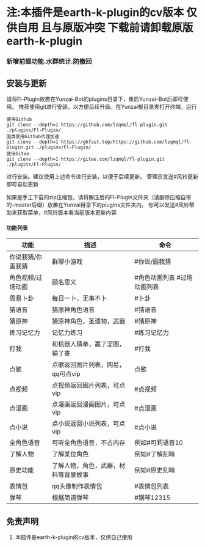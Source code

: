 # 注:本插件是earth-k-plugin的cv版本 仅供自用 且与原版冲突 下载前请卸载原版earth-k-plugin

### 新增前缀功能.水群统计.防撤回

## 安装与更新

请将Fl-Plugin放置在Yunzai-Bot的plugins目录下，重启Yunzai-Bot后即可使用。
推荐使用git进行安装，以方便后续升级。在Yunzai根目录夹打开终端，运行
```
使用Github
git clone --depth=1 https://github.com/lzqmql/fl-plugin.git ./plugins/Fl-Plugin/
国类使用Github代理加速
git clone --depth=1 https://ghfast.top/https://github.com/lzqmql/fl-plugin.git ./plugins/Fl-Plugin/
使用Gitee
git clone --depth=1 https://gitee.com/lzqmql/fl-plugin.git ./plugins/Fl-Plugin/
```
进行安装。建议使用上述命令进行安装，以便于后续更新。 管理员发送#风铃更新 即可自动更新

如果是手工下载的zip压缩包，请将解压后的Fl-Plugin文件夹（请删除压缩自带的-master后缀）放置在Yunzai目录下的plugins文件夹内。
你可以发送#风铃帮助来获取菜单，#风铃版本看当前版本更新内容
#### 功能列表
| 功能 | 描述 | 命令 |
| --- | --- | --- |
|你说我猜/你画我猜|群聊小游戏|#你说/画我猜|
|角色视频/过场动画|顾名思义|#角色动画列表 #过场动画列表|
|周易卜卦|每日一卜，无事不卜|#卜卦|
|猜语音|猜原神角色语音|#猜语音|
|猜原神|猜原神角色，圣遗物，武器|#猜原神|
|练习记忆力|记忆力练习|#练习记忆力|
|打我|和机器人猜拳，赢了涩图，输了寄|#打我|
|点歌|点歌返回图片列表，网易，qq可点vip|点歌|
|点视频|点视频返回图片列表，可点vip|#点视频|
|点漫画|点漫画返回漫画图片，可点vip|#点漫画|
|点小说|点小说返回小说列表，可点vip|#点小说|
|全角色语音|可听全角色语音，不占内存|例如#可莉语音10|
|了解人物|了解某位角色|例如#了解刻晴|
|原史功能|了解人物，角色，武器，材料等背景故事|例如#原史刻晴|
|表情包|qq头像制作表情包|#表情包列表|
|弹琴|根据简谱弹琴|#钢琴12315|
## 免责声明

1. 本插件是earth-k-plugin的cv版本，仅供自己使用
